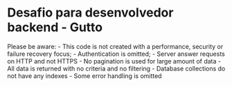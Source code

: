 # Desafio para desenvolvedor backend - Gutto

Please be aware:
    - This code is not created with a performance, security or failure recovery focus;
    - Authentication is omitted;
    - Server answer requests on HTTP and not HTTPS
    - No pagination is used for large amount of data
    - All data is returned with no criteria and no filtering
    - Database collections do not have any indexes
    - Some error handling is omitted
